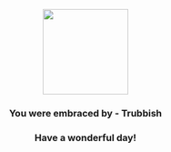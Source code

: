 <p align="center">
    <img src="https://raw.githubusercontent.com/PokeAPI/sprites/master/sprites/pokemon/568.png" width="150" height="150">
</p>
<h3 align="center">You were embraced by - <b>Trubbish</b></h3>
<h3 align="center">Have a wonderful day!</h3>
